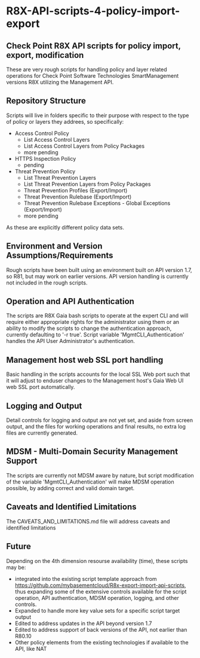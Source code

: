 # R8X-API-scripts-4-policy-import-export

## Check Point R8X API scripts for policy import, export, modification

These are very rough scripts for handling policy and layer related operations for Check Point Software Technologies SmartManagement versions R8X utilizing the Management API.

## Repository Structure

Scripts will live in folders specific to their purpose with respect to the type of policy or layers they addrees, so specifically:

- Access Control Policy
  - List Access Control Layers
  - List Access Control Layers from Policy Packages
  - more pending
- HTTPS Inspection Policy
  - pending
- Threat Prevention Policy
  - List Threat Prevention Layers
  - List Threat Prevention Layers from Policy Packages
  - Threat Prevention Profiles (Export/Import)
  - Threat Prevention Rulebase (Export/Import)
  - Threat Prevention Rulebase Exceptions - Global Exceptions (Export/Import)
  - more pending

As these are explicitly different policy data sets.

## Environment and Version Assumptions/Requirements

Rough scripts have been built using an environment built on API version 1.7, so R81, but may work on earlier versions.  API version handling is currently not included in the rough scripts.

## Operation and API Authentication

The scripts are R8X Gaia bash scripts to operate at the expert CLI and will require either appropriate rights for the administrator using them or an ability to modify the scripts to change the authentication approach, currently defaulting to '-r true'.  Script variable 'MgmtCLI_Authentication' handles the API User Administrator's authentication.

## Management host web SSL port handling

Basic handling in the scripts accounts for the local SSL Web port such that it will adjust to enduser changes to the Management host's Gaia Web UI web SSL port automatically.

## Logging and Output

Detail controls for logging and output are not yet set, and aside from screen output, and the files for working operations and final results, no extra log files are currently generated.

## MDSM - Multi-Domain Security Management Support

The scripts are currently not MDSM aware by nature, but script modification of the variable 'MgmtCLI_Authentication' will make MDSM operation possible, by adding correct and valid domain target.

## Caveats and Identified Limitations

The CAVEATS_AND_LIMITATIONS.md file will address caveats and identified limitations

## Future

Depending on the 4th dimension resourse availability (time), these scripts may be:

- integrated into the existing script template approach from <https://github.com/mybasementcloud/R8x-export-import-api-scripts>, thus expanding some of the extensive controls available for the script operation, API authentication, MDSM operation, logging, and other controls.
- Expanded to handle more key value sets for a specific script target output
- Edited to address updates in the API beyond version 1.7
- Edited to address support of back versions of the API, not earlier than R80.10
- Other policy elements from the existing technologies if available to the API, like NAT
